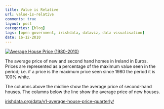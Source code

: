 ```yaml
---
title: Value is Relative
url: value-is-relative
comments: true
layout: post
categories: [blog]
tags: [open government, irishdata, dataviz, data visualisation]
date: 16-12-2010
---
```

<p class="intro"><a href="http://www.flickr.com/photos/paulmmay/5265070451/" title="Average House Price (1980-2010) by paulmmay, on Flickr"><img src="http://farm6.static.flickr.com/5248/5265070451_b4c8d37ce7_z.jpg" class="photo" alt="Average House Price (1980-2010)" /></a>

The average price of new and second hand homes in Ireland in Euros. Prices are represented as a percentage of the maximum value seen in the period; i.e. if a price is the maximum price seen since 1980 the period it is 100% white. 
</p>
The columns above the midline show the average price of second-hand houses. The columns below the line show the average price of new houses.

<a href="http://irishdata.org/data/v1-average-house-price-quarterly/">irishdata.org/data/v1-average-house-price-quarterly/</a>

